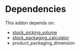 # Dependencies

This addon depends on:

- [stock_picking_volume](../../odoo-bringout-oca-stock-logistics-warehouse-stock_picking_volume)
- [stock_packaging_calculator](../../odoo-bringout-oca-stock-logistics-warehouse-stock_packaging_calculator)
- product_packaging_dimension
